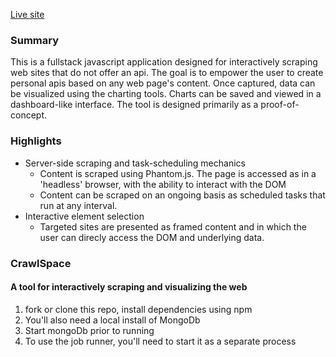 [Live site](http://thecrawlspace.io/)

### Summary
This is a fullstack javascript application designed for interactively scraping web sites that do not offer an api.  The goal is to empower the user to create personal apis based on any web page's content. Once captured, data can be visualized using the charting tools.  Charts can be saved and viewed in a dashboard-like interface.  The tool is designed primarily as a proof-of-concept. 

### Highlights
  - Server-side scraping and task-scheduling mechanics
    - Content is scraped using Phantom.js.  The page is accessed as in a 'headless' browser, with the ability to interact with the DOM
    - Content can be scraped on an ongoing basis as scheduled tasks that run at any interval.
  - Interactive element selection
    - Targeted sites are presented as framed content and in which the user can direcly access the DOM and underlying data.
  

<h3>CrawlSpace</h3>
<h4>A tool for interactively scraping and visualizing the web</h4>
<ol>
  <li>fork or clone this repo, install dependencies using npm</li>
  <li>You'll also need a local install of MongoDb</li>
  <li>Start mongoDb prior to running</li>
  <li>To use the job runner, you'll need to start it as a separate process</li>
</ol>
